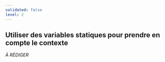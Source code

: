 ```yaml
---
validated: false
level: 2
---
```


## Utiliser des variables statiques pour prendre en compte le contexte

*À RÉDIGER*
